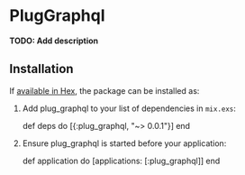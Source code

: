# PlugGraphql

**TODO: Add description**

## Installation

If [available in Hex](https://hex.pm/docs/publish), the package can be installed as:

  1. Add plug_graphql to your list of dependencies in `mix.exs`:

        def deps do
          [{:plug_graphql, "~> 0.0.1"}]
        end

  2. Ensure plug_graphql is started before your application:

        def application do
          [applications: [:plug_graphql]]
        end

